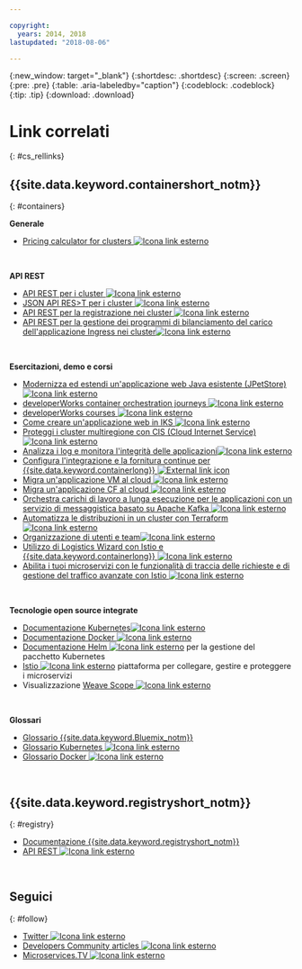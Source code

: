 ```yaml
---

copyright:
  years: 2014, 2018
lastupdated: "2018-08-06"

---
```


{:new_window: target="_blank"}
{:shortdesc: .shortdesc}
{:screen: .screen}
{:pre: .pre}
{:table: .aria-labeledby="caption"}
{:codeblock: .codeblock}
{:tip: .tip}
{:download: .download}




# Link correlati
{: #cs_rellinks}

## {{site.data.keyword.containershort_notm}}
{: #containers}

**Generale**

- [Pricing calculator for clusters ![Icona link esterno](../icons/launch-glyph.svg "Icona link esterno")](https://console.bluemix.net/pricing/configure/iaas/containers-kubernetes)

<br />


**API REST**

- [API REST per i cluster ![Icona link esterno](../icons/launch-glyph.svg "Icona link esterno")](https://containers.bluemix.net/swagger)
- [JSON API RES>T per i cluster ![Icona link esterno](../icons/launch-glyph.svg "Icona link esterno")](https://containers.bluemix.net/swagger-api-json)
- [API REST per la registrazione nei cluster ![Icona link esterno](../icons/launch-glyph.svg "Icona link esterno")](https://us-south.containers.bluemix.net/swagger-logging/)
- [API REST per la gestione dei programmi di bilanciamento del carico dell'applicazione Ingress nei cluster![Icona link esterno](../icons/launch-glyph.svg "Icona link esterno")](https://us-south.containers.bluemix.net/swagger-alb-api/)

<br />


**Esercitazioni, demo e corsi**

- [Modernizza ed estendi un'applicazione web Java esistente (JPetStore) ![Icona link esterno](../icons/launch-glyph.svg "Icona link esterno")](https://github.com/IBM-Cloud/jpetstore-kubernetes)
- [developerWorks container orchestration journeys ![Icona link esterno](../icons/launch-glyph.svg "Icona link esterno")](https://developer.ibm.com/code/journey/category/container-orchestration/)
- [developerWorks courses ![Icona link esterno](../icons/launch-glyph.svg "Icona link esterno")](https://developer.ibm.com/courses/all/?s=IBM+Cloud+Container+Service)
- [Come creare un'applicazione web in IKS ![Icona link esterno](../icons/launch-glyph.svg "Icona link esterno")](https://console.bluemix.net/docs/tutorials/scalable-webapp-kubernetes.html#scalable-web-application-on-kubernetes)
- [Proteggi i cluster multiregione con CIS (Cloud Internet Service)![Icona link esterno](../icons/launch-glyph.svg "Icona link esterno")](https://console.bluemix.net/docs/tutorials/multi-region-k8s-cis.html#resilient-and-secure-multi-region-kubernetes-clusters-with-cloud-internet-services)
- [Analizza i log e monitora l'integrità delle applicazioni![Icona link esterno](../icons/launch-glyph.svg "Icona link esterno")](https://console.bluemix.net/docs/tutorials/kubernetes-log-analysis-kibana.html#analyze-logs-and-monitor-the-health-of-kubernetes-applications)
- [Configura l'integrazione e la fornitura continue per {{site.data.keyword.containerlong}} ![External link icon](../icons/launch-glyph.svg "External link icon")](https://console.bluemix.net/docs/tutorials/continuous-deployment-to-kubernetes.html#continuous-deployment-to-kubernetes)
- [Migra un'applicazione VM al cloud ![Icona link esterno](../icons/launch-glyph.svg "Icona link esterno")](https://console.bluemix.net/docs/tutorials/vm-to-containers-and-kubernetes.html#moving-a-vm-based-app-to-kubernetes)
- [Migra un'applicazione CF al cloud ![Icona link esterno](../icons/launch-glyph.svg "Icona link esterno")](https://console.bluemix.net/docs/containers/cs_tutorials_cf.html#cf_tutorial)
- [Orchestra carichi di lavoro a lunga esecuzione per le applicazioni con un servizio di messaggistica basato su Apache Kafka ![Icona link esterno](../icons/launch-glyph.svg "Icona link esterno")](https://console.bluemix.net/docs/tutorials/pub-sub-object-storage.html#asynchronous-data-processing-using-object-storage-and-pub-sub-messaging)
- [Automatizza le distribuzioni in un cluster con Terraform ![Icona link esterno](../icons/launch-glyph.svg "Icona link esterno")](https://console.bluemix.net/docs/tutorials/plan-create-update-deployments.html#plan-create-and-update-deployment-environments)
- [Organizzazione di utenti e team![Icona link esterno](../icons/launch-glyph.svg "Icona link esterno")](https://console.bluemix.net/docs/tutorials/users-teams-applications.html#best-practices-for-organizing-users-teams-applications)
- [Utilizzo di Logistics Wizard con Istio e {{site.data.keyword.containerlong}} ![Icona link esterno](../icons/launch-glyph.svg "Icona link esterno")](https://github.com/IBM-Cloud/logistics-wizard-kubernetes)
- [Abilita i tuoi microservizi con le funzionalità di traccia delle richieste e di gestione del traffico avanzate con Istio ![Icona link esterno](../icons/launch-glyph.svg "Icona link esterno")](https://developer.ibm.com/code/patterns/manage-microservices-traffic-using-istio/)

<br />


**Tecnologie open source integrate**

- [Documentazione Kubernetes![Icona link esterno](../icons/launch-glyph.svg "Icona link esterno")](https://kubernetes.io/)
- [Documentazione Docker ![Icona link esterno](../icons/launch-glyph.svg "Icona link esterno")](https://docs.docker.com/engine/)
- <a href="https://docs.helm.sh/helm/" target="_blank">Documentazione Helm <img src="../icons/launch-glyph.svg" alt="Icona link esterno"></a> per la gestione del pacchetto Kubernetes
- [Istio ![Icona link esterno](../icons/launch-glyph.svg "Icona link esterno")](https://istio.io/) piattaforma per collegare, gestire e proteggere i microservizi
- Visualizzazione [Weave Scope ![Icona link esterno](../icons/launch-glyph.svg "Icona link esterno")](https://www.weave.works/oss/scope/)

<br />


**Glossari**

- [Glossario {{site.data.keyword.Bluemix_notm}}](/docs/overview/glossary/index.html#glossary)
- [Glossario Kubernetes ![Icona link esterno](../icons/launch-glyph.svg "Icona link esterno")](https://kubernetes.io/docs/reference/glossary/?fundamental=true)
- [Glossario Docker ![Icona link esterno](../icons/launch-glyph.svg "Icona link esterno")](https://docs.docker.com/glossary/)

<br />


## {{site.data.keyword.registryshort_notm}}
{: #registry}

- [Documentazione {{site.data.keyword.registryshort_notm}}](/docs/services/Registry/index.html)
- [API REST ![Icona link esterno](../icons/launch-glyph.svg "Icona link esterno")](https://registry.ng.bluemix.net/api/doc/)

<br />


## Seguici
{: #follow}

- [Twitter ![Icona link esterno](../icons/launch-glyph.svg "Icona link esterno")](https://twitter.com/hashtag/ibmcontainers)
- [Developers Community articles ![Icona link esterno](../icons/launch-glyph.svg "Icona link esterno")](https://www.ibm.com/blogs/bluemix/tag/containers/)
- [Microservices.TV ![Icona link esterno](../icons/launch-glyph.svg "Icona link esterno")](https://developer.ibm.com/tv/microservices/)

<br />

